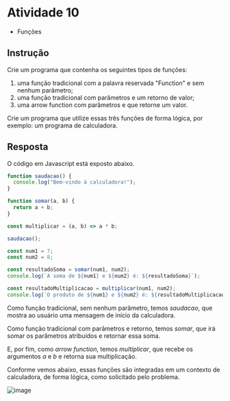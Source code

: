 # Atividade 10
- Funções

## Instrução
Crie um programa que contenha os seguintes tipos de funções:
1. uma função tradicional com a palavra reservada "Function" e sem nenhum parâmetro;
2. uma função tradicional com parâmetros e um retorno de valor;
3. uma arrow function com parâmetros e que retorne um valor.

Crie um programa que utilize essas três funções de forma lógica, por exemplo: um programa de calculadora.

## Resposta
O código em Javascript está exposto abaixo.

```js
function saudacao() {
  console.log("Bem-vindo à calculadora!");
}

function somar(a, b) {
  return a + b;
}

const multiplicar = (a, b) => a * b;

saudacao();

const num1 = 7;
const num2 = 8;

const resultadoSoma = somar(num1, num2);
console.log(`A soma de ${num1} e ${num2} é: ${resultadoSoma}`);

const resultadoMultiplicacao = multiplicar(num1, num2);
console.log(`O produto de ${num1} e ${num2} é: ${resultadoMultiplicacao}`);
```

Como função tradicional, sem nenhum parâmetro, temos _saudacao_, que mostra ao usuário uma mensagem de início da calculadora.

Como função tradicional com parâmetros e retorno, temos _somar_, que irá somar os parâmetros atribuídos e retornar essa soma.

E, por fim, como _arrow function_, temos _multiplicar_, que recebe os argumentos _a_ e _b_ e retorna sua multiplicação.

Conforme vemos abaixo, essas funções são integradas em um contexto de calculadora, de forma lógica, como solicitado pelo problema.

![image](https://github.com/pedro-varela1/CursoFAP-SoftexPernambuco/assets/93870597/66c9540c-9250-40ee-a2f5-18d7e1ef29fa)
